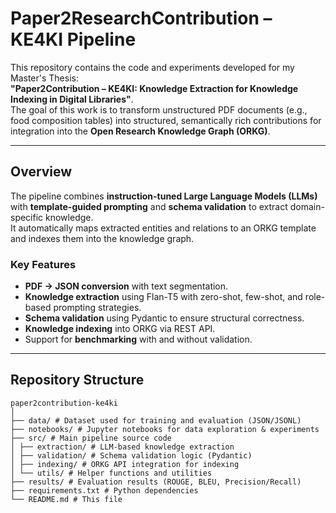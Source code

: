 # Paper2ResearchContribution – KE4KI Pipeline  

This repository contains the code and experiments developed for my Master's Thesis:  
**"Paper2Contribution – KE4KI: Knowledge Extraction for Knowledge Indexing in Digital Libraries"**.  
The goal of this work is to transform unstructured PDF documents (e.g., food composition tables) into structured, semantically rich contributions for integration into the **Open Research Knowledge Graph (ORKG)**.  

---

## Overview  

The pipeline combines **instruction-tuned Large Language Models (LLMs)** with **template-guided prompting** and **schema validation** to extract domain-specific knowledge.  
It automatically maps extracted entities and relations to an ORKG template and indexes them into the knowledge graph.  

### Key Features  
- **PDF → JSON conversion** with text segmentation.  
- **Knowledge extraction** using Flan-T5 with zero-shot, few-shot, and role-based prompting strategies.  
- **Schema validation** using Pydantic to ensure structural correctness.  
- **Knowledge indexing** into ORKG via REST API.  
- Support for **benchmarking** with and without validation.  

---

## Repository Structure  

```
paper2contribution-ke4ki
│
├── data/ # Dataset used for training and evaluation (JSON/JSONL)
├── notebooks/ # Jupyter notebooks for data exploration & experiments
├── src/ # Main pipeline source code
│ ├── extraction/ # LLM-based knowledge extraction
│ ├── validation/ # Schema validation logic (Pydantic)
│ ├── indexing/ # ORKG API integration for indexing
│ └── utils/ # Helper functions and utilities
├── results/ # Evaluation results (ROUGE, BLEU, Precision/Recall)
├── requirements.txt # Python dependencies
└── README.md # This file
```


